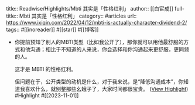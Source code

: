 title:: Readwise/Highlights/Mbti 其实是「性格红利」
author:: [[白宦成]]
full-title:: Mbti 其实是「性格红利」
category:: #articles
url:: https://www.ixiqin.com/2022/04/12/mbti-is-actually-character-dividend-2/
tags:: #[[inoreader]] #[[star]] #[[博客]]
- 你提前预知了别人的MBTI类型（比如我公开了），那你就可以用他最舒服的方式和他沟通；相比于不知道的人来说，你会选择和你沟通起来更舒服，更同频的人。
  
  这才是 MBTI 的性格红利。
  
  但问题在于，公开类型的动机是什么，对于我来说，是“降低沟通成本”，你知道我喜欢什么，就别整那些幺蛾子了，大家时间都很宝贵。 ([View Highlight](https://read.readwise.io/read/01he4j96ajypwwms5j8j9kapgn)) #Highlight #[[2023-11-01]]